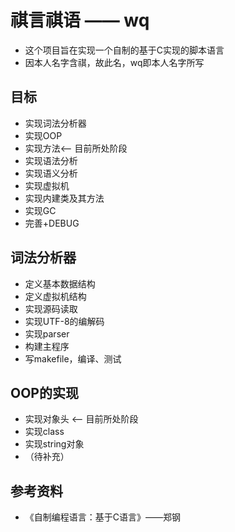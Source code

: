 # 祺言祺语 —— wq

- 这个项目旨在实现一个自制的基于C实现的脚本语言
- 因本人名字含祺，故此名，wq即本人名字所写

## 目标

- 实现词法分析器
- 实现OOP 
- 实现方法<—— 目前所处阶段
- 实现语法分析
- 实现语义分析
- 实现虚拟机
- 实现内建类及其方法
- 实现GC
- 完善+DEBUG

## 词法分析器

- 定义基本数据结构
- 定义虚拟机结构
- 实现源码读取
- 实现UTF-8的编解码 
- 实现parser
- 构建主程序
- 写makefile，编译、测试

## OOP的实现

- 实现对象头 <—— 目前所处阶段
- 实现class
- 实现string对象
- （待补充）

## 参考资料

- 《自制编程语言：基于C语言》——郑钢